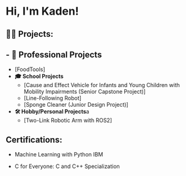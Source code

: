 ## <h1>Hi, I'm Kaden! <br/>

## <h2>👨‍💻 Projects:</h2>

## - <b> 💼 Professional Projects</b>
  - [FoodTools]
- <b> 🎓 School Projects</b>
  - [Cause and Effect Vehicle for Infants and Young Children with Mobility Impairments (Senior Capstone Project)]</i>
  - [Line-Following Robot]</i>
  - [Sponge Cleaner (Junior Design Project)]</i>
- <b> 🛠️ Hobby/Personal Projects</b>a
  - [Two-Link Robotic Arm with ROS2]
 
<h2>Certifications: </h2>
  
  - Machine Learning with Python IBM</i>
  
  - C for Everyone: C and C++ Specialization</i>




<!--

Here are some ideas to get you started:

- 🔭 I’m currently working on ...
- 🌱 I’m currently learning ...
- 👯 I’m looking to collaborate on ...
- 🤔 I’m looking for help with ...
- 💬 Ask me about ...
##- 📫 How to reach me: ...
## - 😄 Pronouns: ...
## - ⚡ Fun fact: ...
## -->
